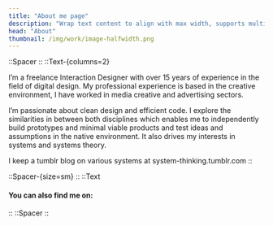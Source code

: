 ```yaml
---
title: "About me page"
description: "Wrap text content to align with max width, supports multiple columns"
head: "About"
thumbnail: /img/work/image-halfwidth.png
---
```

::Spacer
::
::Text-{columns=2}

I’m a freelance Interaction Designer with over 15 years of experience in the field of digital design. My professional experience is based in the creative environment, I have worked in media creative and advertising sectors.

I’m passionate about clean design and efficient code. I explore the similarities in between both disciplines which enables me to independently build prototypes and minimal viable products and test ideas and assumptions in the native environment. It also drives my interests in systems and systems theory.

I keep a tumblr blog on various systems at system-thinking.tumblr.com
::

::Spacer-{size=sm}
::
::Text
#### You can also find me on:
::
::Spacer
::

<!-- Content of the page -->

